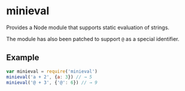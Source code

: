 # minieval

Provides a Node module that supports static evaluation of strings.

The module has also been patched to support `@` as a special identifier.

## Example

```javascript
var minieval = require('minieval')
minieval('a + 2', {a: 3}) // → 5
minieval('@ + 3', {'@': 6}) // → 9
```
